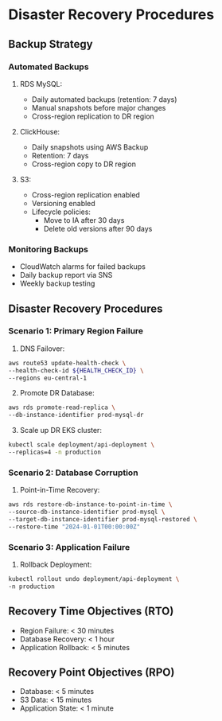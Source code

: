 # Disaster Recovery Procedures

## Backup Strategy

### Automated Backups
1. RDS MySQL:
   - Daily automated backups (retention: 7 days)
   - Manual snapshots before major changes
   - Cross-region replication to DR region

2. ClickHouse:
   - Daily snapshots using AWS Backup
   - Retention: 7 days
   - Cross-region copy to DR region

3. S3:
   - Cross-region replication enabled
   - Versioning enabled
   - Lifecycle policies:
     - Move to IA after 30 days
     - Delete old versions after 90 days

### Monitoring Backups
- CloudWatch alarms for failed backups
- Daily backup report via SNS
- Weekly backup testing

## Disaster Recovery Procedures

### Scenario 1: Primary Region Failure

1. DNS Failover:
```bash
aws route53 update-health-check \
--health-check-id ${HEALTH_CHECK_ID} \
--regions eu-central-1
```


2. Promote DR Database:

```bash
aws rds promote-read-replica \
--db-instance-identifier prod-mysql-dr
```

3. Scale up DR EKS cluster:

```bash
kubectl scale deployment/api-deployment \
--replicas=4 -n production
```

### Scenario 2: Database Corruption

1. Point-in-Time Recovery:

```bash
aws rds restore-db-instance-to-point-in-time \
--source-db-instance-identifier prod-mysql \
--target-db-instance-identifier prod-mysql-restored \
--restore-time "2024-01-01T00:00:00Z"
```
### Scenario 3: Application Failure

1. Rollback Deployment:

```bash
kubectl rollout undo deployment/api-deployment \
-n production
```

## Recovery Time Objectives (RTO)
- Region Failure: < 30 minutes
- Database Recovery: < 1 hour
- Application Rollback: < 5 minutes

## Recovery Point Objectives (RPO)
- Database: < 5 minutes
- S3 Data: < 15 minutes
- Application State: < 1 minute

